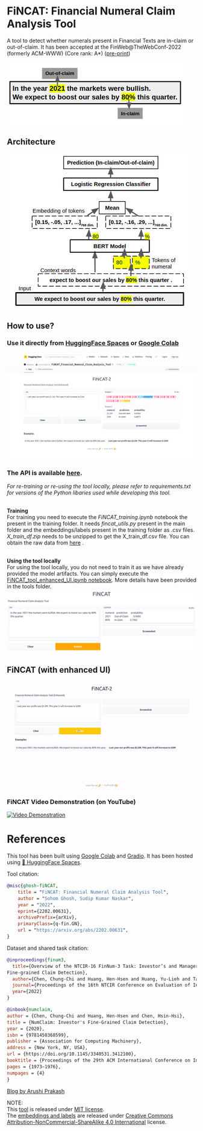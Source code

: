 # FiNCAT: Financial Numeral Claim Analysis Tool

A tool to detect whether numerals present in Financial Texts are in-claim or out-of-claim. It has been accepted at the FinWeb@TheWebConf-2022 (formerly ACM-WWW) (Core rank: A*) ([pre-print](https://arxiv.org/abs/2202.00631))

![alt text](https://github.com/sohomghosh/FiNCAT_Financial_Numeral_Claim_Analysis_Tool/blob/main/FiNCAT_intro.png)

## Architecture
![alt text](https://github.com/sohomghosh/FiNCAT_Financial_Numeral_Claim_Analysis_Tool/blob/main/system-diagram.png)

## How to use? <br>

### Use it directly from [HuggingFace Spaces](https://huggingface.co/spaces/sohomghosh/FiNCAT_Financial_Numeral_Claim_Analysis_Tool) or [Google Colab](https://colab.research.google.com/drive/1OEN48pPaEFAXiB972tYjC0Llfo0qrLcN?usp=sharing)
![alt text](https://github.com/sohomghosh/FiNCAT_Financial_Numeral_Claim_Analysis_Tool/blob/main/HF_Spaces_FiNCAT-2.png)
### The API is available [here](https://hf.space/gradioiframe/sohomghosh/FiNCAT_Financial_Numeral_Claim_Analysis_Tool/api).

*For re-training or re-using the tool locally, please refer to requirements.txt for versions of the Python libaries used while developing this tool.*

<br>**Training**<br>
For training you need to execute the *FiNCAT_training.ipynb* notebook the present in the training folder. It needs *fincat_utils.py* present in the main folder and the embeddings/labels present in the training folder as .csv files. *X_train_df.zip* needs to be unzipped to get the X_train_df.csv file. You can obtain the raw data from [here](https://sites.google.com/nlg.csie.ntu.edu.tw/finnum3/data) .<br>

<br>**Using the tool locally**<br>
For using the tool locally, you do not need to train it as we have already provided the model artifacts. You can simply execute the [FiNCAT_tool_enhanced_UI.ipynb notebook](https://github.com/sohomghosh/FiNCAT_Financial_Numeral_Claim_Analysis_Tool/blob/main/tool/FiNCAT_tool_enhanced_UI.ipynb). More details have been provided in the tools folder.
![alt text](https://github.com/sohomghosh/FiNCAT_Financial_Numeral_Claim_Analysis_Tool/blob/main/FiNCAT.png)

## FiNCAT (with enhanced UI)
![alt text](https://github.com/sohomghosh/FiNCAT_Financial_Numeral_Claim_Analysis_Tool/blob/main/FiNCAT-2_short_demo.gif)

### FiNCAT Video Demonstration (on YouTube)
[![Video Demonstration](https://img.youtube.com/vi/5GmtiOKWSwc/0.jpg)](https://www.youtube.com/watch?v=5GmtiOKWSwc)

# References

This tool has been built using [Google Colab](https://colab.research.google.com/) and [Gradio](https://gradio.app/). It has been hosted using [🤗 HuggingFace Spaces](https://huggingface.co/spaces/).

Tool citation:
```bibtex 
@misc{ghosh-fiNCAT,
    title = "FiNCAT: Financial Numeral Claim Analysis Tool",
    author = "Sohom Ghosh, Sudip Kumar Naskar",
    year = "2022",
    eprint={2202.00631},
    archivePrefix={arXiv},
    primaryClass={q-fin.GN},
    url = "https://arxiv.org/abs/2202.00631",
}
```

Dataset and shared task citation:
```bibtex
@inproceedings{finum3,
  title={Overview of the NTCIR-16 FinNum-3 Task: Investor’s and Manager’s 
Fine-grained Claim Detection},
  author={Chen, Chung-Chi and Huang, Hen-Hsen and Huang, Yu-Lieh and Takamura, Hiroya and Chen, Hsin-Hsi},
  journal={Proceedings of the 16th NTCIR Conference on Evaluation of Information Access Technologies, Tokyo Japan},
  year={2022}
}
```

```bibtex 
@inbook{numclaim,
author = {Chen, Chung-Chi and Huang, Hen-Hsen and Chen, Hsin-Hsi},
title = {NumClaim: Investor's Fine-Grained Claim Detection},
year = {2020},
isbn = {9781450368599},
publisher = {Association for Computing Machinery},
address = {New York, NY, USA},
url = {https://doi.org/10.1145/3340531.3412100},
booktitle = {Proceedings of the 29th ACM International Conference on Information &amp; Knowledge Management},
pages = {1973–1976},
numpages = {4}
}
```
[Blog by Arushi Prakash](https://towardsdatascience.com/3-types-of-contextualized-word-embeddings-from-bert-using-transfer-learning-81fcefe3fe6d)

NOTE: <br>
This [tool](https://github.com/sohomghosh/FiNCAT_Financial_Numeral_Claim_Analysis_Tool/tree/main/tool) is released under [MIT license](https://github.com/sohomghosh/FiNCAT_Financial_Numeral_Claim_Analysis_Tool/blob/main/tool/LICENSE.txt). <br>
The [embeddings and labels](https://github.com/sohomghosh/FiNCAT_Financial_Numeral_Claim_Analysis_Tool/tree/main/training) are released under [Creative Commons Attribution-NonCommercial-ShareAlike 4.0 International](https://github.com/sohomghosh/FiNCAT_Financial_Numeral_Claim_Analysis_Tool/blob/main/training/License.md) license.
